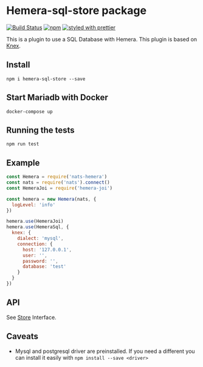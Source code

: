 # Hemera-sql-store package

[![Build Status](https://travis-ci.org/hemerajs/hemera-sql-store.svg?branch=master)](https://travis-ci.org/hemerajs/hemera-sql-store)
[![npm](https://img.shields.io/npm/v/hemera-sql-store.svg?maxAge=3600)](https://www.npmjs.com/package/hemera-sql-store)
[![styled with prettier](https://img.shields.io/badge/styled_with-prettier-ff69b4.svg)](#badge)

This is a plugin to use a SQL Database with Hemera.
This plugin is based on [Knex](http://knexjs.org/).

## Install

```
npm i hemera-sql-store --save
```

## Start Mariadb with Docker

```
docker-compose up
```

## Running the tests

```
npm run test
```

## Example

```js
const Hemera = require('nats-hemera')
const nats = require('nats').connect()
const HemeraJoi = require('hemera-joi')

const hemera = new Hemera(nats, {
  logLevel: 'info'
})

hemera.use(HemeraJoi)
hemera.use(HemeraSql, {
  knex: {
    dialect: 'mysql',
    connection: {
      host: '127.0.0.1',
      user: '',
      password: '',
      database: 'test'
    }
  }
})
```

## API

See [Store](https://github.com/hemerajs/hemera/tree/master/packages/hemera-store) Interface.

## Caveats

- Mysql and postgresql driver are preinstalled. If you need a different you can install it easily with `npm install --save <driver>`
